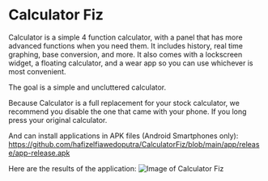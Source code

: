 # Calculator Fiz

Calculator is a simple 4 function calculator, with a panel that has more advanced functions when you need them. It includes history, real time graphing, base conversion, and more. It also comes with a lockscreen widget, a floating calculator, and a wear app so you can use whichever is most convenient.

The goal is a simple and uncluttered calculator.

Because Calculator is a full replacement for your stock calculator, we recommend you disable the one that came with your phone. If you long press your original calculator.

And can install applications in APK files (Android Smartphones only):
https://github.com/hafizelfiawedoputra/CalculatorFiz/blob/main/app/release/app-release.apk

Here are the results of the application:
![Image of Calculator Fiz](https://github.com/hafizelfiawedoputra/CalculatorFiz/blob/main/Screen%20Shot%202021-10-27%20at%2018.40.24.png)
